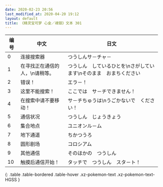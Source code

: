 ```yaml
---
date: 2020-02-23 20:56
last_modified_at: 2020-04-20 19:12
layout: default
title: 《精灵宝可梦 心金／魂银》文本 301
---
```

| 编号 | 中文 | 日文 |
| ---- | ---- | ---- |
| 0 | 连接搜索器 | つうしんサ－チャ－ |
| 1 | 在寻找正在通信的人，\n请稍等。 | つうしん　しているひとを\nさがしています\nそのまま　おまちください |
| 2 | 错误！ | エラ－！ |
| 3 | 这里不能搜索！ | ここでは　サ－チできません！ |
| 4 | 在搜索中请不要移动！ | サ－チちゅうは\nうごかないで　ください！ |
| 5 | 通信状况 | つうしん　じょうきょう |
| 6 | 集合地点 | ユニオンル－ム |
| 7 | 地下通道 | ちかつうろ |
| 8 | 圆形剧场 | コロシアム |
| 9 | 其他通信 | そのほかの　つうしん |
| 10 | 触摸后通信开始！ | タッチで　つうしん　スタ－ト！ |
{: .table .table-bordered .table-hover .xz-pokemon-text .xz-pokemon-text-HGSS }